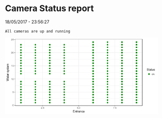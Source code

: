 Camera Status report
================
18/05/2017 - 23:56:27

    All cameras are up and running

![](camreport_files/figure-markdown_github/unnamed-chunk-2-1.png)
